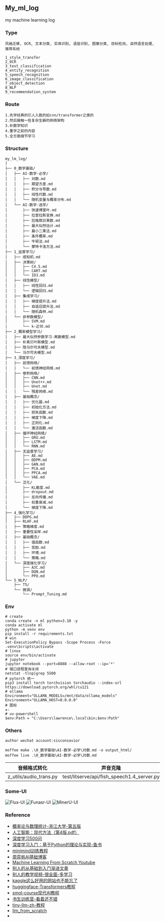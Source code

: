 ## My_ml_log

my machine learning log

### Type

```
风格迁移, OCR, 文本分类, 实体识别, 语音识别, 图像分类, 目标检测, 自然语言处理, 推荐系统

1_style_transfer
2_OCR
3_text_classification
4_entity_recognition
5_speech_recognition
6_image_classification
7_object_detection
8_NLP
9_recommendation_system
```

### Route

```text
1.先学经典的引人入胜的如cnn/transformer之类的
2.然后接触一些复杂生僻的网络架构
3.补数学知识
4.重学之前的内容
5.全方面细节学习
```

### Structure
```
my_lm_log/
|
├── 0_数学基础/
│   ├── AI-数学-必学/
│   │   ├── 对数.md
│   │   ├── 期望方差.md
│   │   ├── 积分与导数.md
│   │   ├── 线性代数.md
│   │   └── 随机变量与概率分布.md
│   └── AI-数学-选学/
│       ├── 快速傅里叶.md
│       ├── 拉普拉斯变换.md
│       ├── 拉格朗日乘数.md
│       ├── 最大似然估计.md
│       ├── 最小二乘法.md
│       ├── 条件概率.md
│       ├── 牛顿法.md
│       └── 蒙特卡洛方法.md
├── 1_监督学习/
│   ├── 感知机.md
│   ├── 决策树/
│   │   ├── C4.5.md
│   │   ├── CART.md
│   │   └── ID3.md
│   ├── 线性模型/
│   │   ├── 线性回归.md
│   │   └── 逻辑回归.md
│   ├── 集成学习/
│   │   ├── 梯度提升法.md
│   │   ├── 自适应提升法.md
│   │   └── 随机森林.md
│   └── 非参数模型/
│       ├── SVM.md
│       └── k-近邻.md
├── 2_概率模型学习/
│   ├── 最大似然参数学习-离散模型.md
│   ├── 朴素贝叶斯模型.md
│   ├── 隐马尔可夫模型.md
│   └── 马尔可夫模型.md
├── 3_深度学习/
│   ├── 前馈网络/
│   │   └── 前馈神经网络.md
│   ├── 卷积网络/
│   │   ├── CNN.md
│   │   ├── Unet++.md
│   │   ├── Unet.md
│   │   └── 残差网络.md
│   ├── 基础概念/
│   │   ├── 优化器.md
│   │   ├── 初始化方法.md
│   │   ├── 损失函数.md
│   │   ├── 梯度下降.md
│   │   ├── 正则化.md
│   │   └── 激活函数.md
│   ├── 循环神经网络/
│   │   ├── GRU.md
│   │   ├── LSTM.md
│   │   └── RNN.md
│   ├── 无监督学习/
│   │   ├── AE.md
│   │   ├── DDPM.md
│   │   ├── GAN.md
│   │   ├── PCA.md
│   │   ├── PPCA.md
│   │   └── VAE.md
│   └── 泛化/
│       ├── KL散度.md
│       ├── dropout.md
│       ├── 反向传播.md
│       ├── 权重衰减.md
│       └── 梯度下降.md
├── 4_强化学习/
│   ├── DDPG.md
│   ├── RLHF.md
│   ├── 策略梯度.md
│   ├── 重要性采样.md
│   ├── 基础概念/
│   │   ├── 值函数.md
│   │   ├── 奖励.md
│   │   ├── 环境.md
│   │   └── 策略.md
│   └── 深度强化学习/
│       ├── A3C.md
│       ├── DQN.md
│       └── PPO.md
└── 5_NLP/
    ├── T5/
    └── 微调/
        └── Prompt_Tuning.md
```

### Env

```shell
# create
conda create -n ml python=3.10 -y
conda activate ml
python -m venv env
pip install -r requirements.txt
# win
Set-ExecutionPolicy Bypass -Scope Process -Force
.venv\Scripts\activate
# linux
source env/bin/activate
# jupyter
jupyter notebook --port=8888 --allow-root --ip='*'
# 端口进程查询关闭
netstat -tlnp|grep 5500
# pytorch 统一
pip3 install torch torchvision torchaudio --index-url https://download.pytorch.org/whl/cu121
# ollama
Environment="OLLAMA_MODELS=/mnt/data/ollama_models"
Environment="OLLAMA_HOST=0.0.0.0"
# 图标
★☆
# uv-powershell
$env:Path = "C:\Users\lawrence\.local\bin;$env:Path"
```

### Others

```text
author wechat account:sisconsavior

moffee make .\0_数学基础\AI-数学-必学\对数.md -o output_html/
moffee live .\0_数学基础\AI-数学-必学\对数.md
```

| 音频格式转化             | 声音克隆                    | 声音转录文本 + 翻译                      |
|----------------------|-----------------------------|--------------------------------|
| z_utils/audio_trans.py | test/litserve/api/fish_speech1.4_server.py | test/litserve/api/whisper_large_v3_turbo_server.py |

### Some-UI

![Flux-UI](z_using_files/img/flux/UI.png)
![Funasr-UI](z_using_files/img/flux/funasr-UI.png)
![MinerU-UI](z_using_files/img/flux/minerU-UI.png)

### Reference

- [概率论与数理统计-浙江大学-第五版](buy-book-oneself)
- [人工智能：现代方法（第4版.pdf）](pdf-no-links)
- [深度学习500问](https://github.com/aceliuchanghong/DeepLearning-500-questions)
- [深度学习入门：基于Python的理论与实现-鱼书](z_using_files/paper/《深度学习入门：基于Python的理论与实现》高清中文版-鱼书.pdf)
- [minimind训练教程](https://github.com/aceliuchanghong/minimind/)
- [周弈帆AI基础博客](https://zhouyifan.net/archives/)
- [Machine Learning From Scratch Youtube](https://www.youtube.com/watch?v=p1hGz0w_OCo&list=PLFJCJMjAqfRLtPS5TOdrr8c3Gv6M1djmi)
- [别人的从基础到入门渐进文章](https://github.com/aceliuchanghong/others-AI-Articles)
- [别人的教学视频-很全面-多学习](https://www.youtube.com/watch?v=2dH_qjc9mFg&list=PLKnIA16_RmvYuZauWaPlRTC54KxSNLtNn)
- [kaggle这么好用的网站也不能忘了](https://www.kaggle.com/datasets/salader/dogs-vs-cats)
- [huggingface-Transformers教程](https://huggingface.co/docs/transformers/index)
- [smol-course现代AI教程](https://github.com/aceliuchanghong/smol-course)
- [书生训练营-看着还不错](https://github.com/InternLM/Tutorial)
- [tiny-llm-zh-教程](https://github.com/aceliuchanghong/tiny-llm-zh)
- [llm_from_scratch](https://github.com/aceliuchanghong/LLMs-from-scratch)
- 